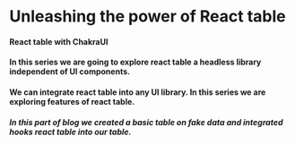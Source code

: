# Unleashing the power of React table
#### React table with ChakraUI

#### In this series we are going to explore react table a headless library independent of UI components.
#### We can integrate react table into any UI library. In this series we are exploring features of react table.

##### In this part of blog we created a basic table on fake data and integrated hooks react table into our table.